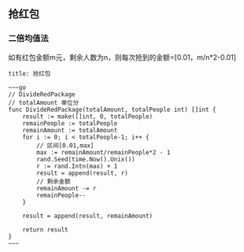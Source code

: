 ## 抢红包
### 二倍均值法
如有红包金额m元，剩余人数为n，则每次抢到的金额=[0.01，m/n*2-0.01]
````ad-example
title: 抢红包

~~~go
// DivideRedPackage
// totalAmount 单位分
func DivideRedPackage(totalAmount, totalPeople int) []int {
	result := make([]int, 0, totalPeople)
	remainPeople := totalPeople
	remainAmount := totalAmount
	for i := 0; i < totalPeople-1; i++ {
		// 区间[0.01,max]
		max := remainAmount/remainPeople*2 - 1
		rand.Seed(time.Now().Unix())
		r := rand.Intn(max) + 1
		result = append(result, r)
		// 剩余金额
		remainAmount -= r
		remainPeople--
	}

	result = append(result, remainAmount)

	return result
}
~~~

````